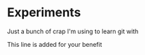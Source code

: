Experiments
===========

Just a bunch of crap I'm using to learn git with

This line is added for your benefit
